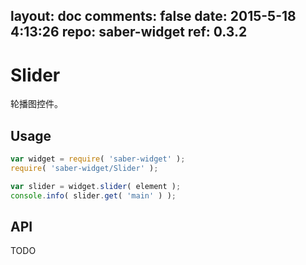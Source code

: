 layout: doc
comments: false
date: 2015-5-18 4:13:26
repo: saber-widget
ref: 0.3.2
---

# Slider

轮播图控件。


## Usage

``` javascript
var widget = require( 'saber-widget' );
require( 'saber-widget/Slider' );

var slider = widget.slider( element );
console.info( slider.get( 'main' ) );
```

## API

TODO

